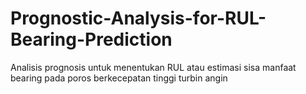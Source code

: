 # Prognostic-Analysis-for-RUL-Bearing-Prediction
Analisis prognosis untuk menentukan RUL atau estimasi sisa manfaat bearing pada poros berkecepatan tinggi turbin angin

